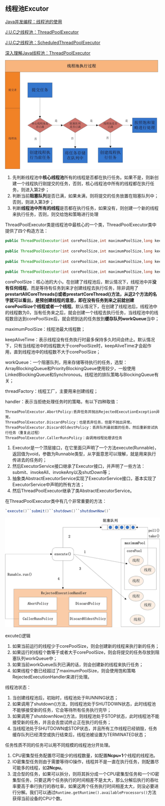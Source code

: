 ## 线程池Excutor

[Java并发编程：线程池的使用](https://www.cnblogs.com/dolphin0520/p/3932921.html)

[J.U.C之线程池：ThreadPoolExecutor](http://cmsblogs.com/?p=2448)

[J.U.C之线程池：ScheduledThreadPoolExecutor](http://cmsblogs.com/?p=2451)

[深入理解Java线程池：ThreadPoolExecutor](http://www.ideabuffer.cn/2017/04/04/深入理解Java线程池：ThreadPoolExecutor/)



![412373619361](assets/412373619361.jpg)

1. 先判断线程池中**核心线程池**所有的线程是否都在执行任务。如果不是，则新创建一个线程执行刚提交的任务，否则，核心线程池中所有的线程都在执行任务，则进入第2步；
2. 判断当前**阻塞队列**是否已满，如果未满，则将提交的任务放置在阻塞队列中；否则，则进入第3步；
3. 判断**线程池中所有的线程**是否都在执行任务，如果没有，则创建一个新的线程来执行任务，否则，则交给饱和策略进行处理

ThreadPoolExecutor类是线程池中最核心的一个类，ThreadPoolExecutor类中提供了四个构造方法：

```java
public ThreadPoolExecutor(int corePoolSize,int maximumPoolSize,long keepAliveTime,TimeUnit unit, BlockingQueue<Runnable> workQueue);
 
public ThreadPoolExecutor(int corePoolSize,int maximumPoolSize,long keepAliveTime,TimeUnit unit, BlockingQueue<Runnable> workQueue,ThreadFactory threadFactory);
 
public ThreadPoolExecutor(int corePoolSize,int maximumPoolSize,long keepAliveTime,TimeUnit unit, BlockingQueue<Runnable> workQueue,RejectedExecutionHandler handler);
 
public ThreadPoolExecutor(int corePoolSize,int maximumPoolSize,long keepAliveTime,TimeUnit unit, BlockingQueue<Runnable> workQueue,ThreadFactory threadFactory,RejectedExecutionHandler handler);
```

corePoolSize：核心池的大小。在创建了线程池后，默认情况下，线程池中并**没有任何线程**，而是等待有任务到来才创建线程去执行任务，除非调用了**prestartAllCoreThreads()**或者**prestartCoreThread()**方法，从这2个方法的名字就可以看出，是预创建线程的意思，即在没有任务到来之前就创建**corePoolSize个线程或者一个线程**。默认情况下，在创建了线程池后，线程池中的线程数为0，当有任务来之后，就会创建一个线程去执行任务，当线程池中的线程数目达到corePoolSize后，就会把到达的任务放到**缓存队列workQueue**当中；

maximumPoolSize：线程池最大线程数；

keepAliveTime：表示线程没有任务执行时最多保持多久时间会终止。默认情况下，只有当线程池中的线程数大于corePoolSize时，keepAliveTime才会起作用，直到线程池中的线程数不大于corePoolSize；

workQueue：一个阻塞队列，用来存储等待执行的任务，选型：ArrayBlockingQueue和PriorityBlockingQueue使用较少，一般使用LinkedBlockingQueue和Synchronous。线程池的排队策略与BlockingQueue有关；

threadFactory：线程工厂，主要用来创建线程；

handler：表示当拒绝处理任务时的策略，有以下四种取值：

```
ThreadPoolExecutor.AbortPolicy:丢弃任务并抛出RejectedExecutionException异常。 
ThreadPoolExecutor.DiscardPolicy：也是丢弃任务，但是不抛出异常。 
ThreadPoolExecutor.DiscardOldestPolicy：丢弃队列最前面的任务，然后重新尝试执行任务（重复此过程）
ThreadPoolExecutor.CallerRunsPolicy：由调用线程处理该任务 
```

1. Executor是一个顶层接口，在它里面只声明了一个方法execute(Runnable)，返回值为void，参数为Runnable类型，从字面意思可以理解，就是用来执行传进去的任务的；
2. 然后ExecutorService接口继承了Executor接口，并声明了一些方法：submit、invokeAll、invokeAny以及shutDown等；
3. 抽象类AbstractExecutorService实现了ExecutorService接口，基本实现了ExecutorService中声明的所有方法；
4. 然后ThreadPoolExecutor继承了类AbstractExecutorService。

在ThreadPoolExecutor类中有几个非常重要的方法：

```java
`execute()``submit()``shutdown()``shutdownNow()`
```

![31242847194](assets/31242847194.jpg)

excute()逻辑

1. 如果当前运行的线程少于corePoolSize，则会创建新的线程来执行新的任务；
2. 如果运行的线程个数等于或者大于corePoolSize，则会将提交的任务存放到阻塞队列workQueue中；
3. 如果当前workQueue队列已满的话，则会创建新的线程来执行任务；
4. 如果线程个数已经超过了maximumPoolSize，则会使用饱和策略RejectedExecutionHandler来进行处理。

线程池状态：

1. 当创建线程池后，初始时，线程池处于RUNNING状态；
2. 如果调用了shutdown()方法，则线程池处于SHUTDOWN状态，此时线程池不能够接受新的任务，它会等待所有任务执行完毕；
3. 如果调用了shutdownNow()方法，则线程池处于STOP状态，此时线程池不能接受新的任务，并且会去尝试终止正在执行的任务；
4. 当线程池处于SHUTDOWN或STOP状态，并且所有工作线程已经销毁，任务缓存队列已经清空或执行结束后，线程池被设置为TERMINATED状态；

任务性质不同的任务可以用不同规模的线程池分开处理。

1. CPU密集型任务配置尽可能少的线程数量，如配置**Ncpu+1**个线程的线程池。
2. IO密集型任务则由于需要等待IO操作，线程并不是一直在执行任务，则配置尽可能多的线程，如**2Ncpu**。
3. 混合型的任务，如果可以拆分，则将其拆分成一个CPU密集型任务和一个IO密集型任务，只要这两个任务执行的时间相差不是太大，那么分解后执行的吞吐率要高于串行执行的吞吐率，如果这两个任务执行时间相差太大，则没必要进行分解。我们可以通过`Runtime.getRuntime().availableProcessors()`方法获得当前设备的CPU个数。

